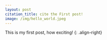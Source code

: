 ```yaml
---
layout: post
citation_title: cite the First post!
image: /img/hello_world.jpeg
---
```


This is my first post, how exciting! {: .align-right}
